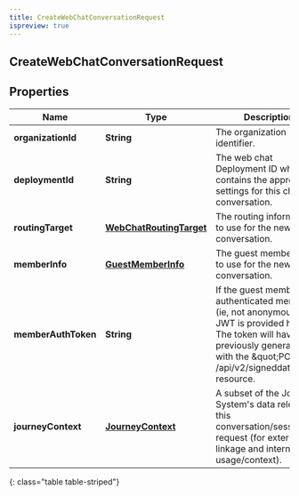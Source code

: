 ```yaml
---
title: CreateWebChatConversationRequest
ispreview: true
---
```

## CreateWebChatConversationRequest


## Properties

| Name | Type | Description | Notes |
| ------------ | ------------- | ------------- | ------------- |
| **organizationId** | **String** | The organization identifier. |  |
| **deploymentId** | **String** | The web chat Deployment ID which contains the appropriate settings for this chat conversation. |  |
| **routingTarget** | [**WebChatRoutingTarget**](WebChatRoutingTarget.html) | The routing information to use for the new chat conversation. |  |
| **memberInfo** | [**GuestMemberInfo**](GuestMemberInfo.html) | The guest member info to use for the new chat conversation. |  |
| **memberAuthToken** | **String** | If the guest member is an authenticated member (ie, not anonymous) his JWT is provided here. The token will have been previously generated with the \&quot;POST /api/v2/signeddata\&quot; resource. |  [optional] |
| **journeyContext** | [**JourneyContext**](JourneyContext.html) | A subset of the Journey System&#39;s data relevant to this conversation/session request (for external linkage and internal usage/context). |  [optional] |
{: class="table table-striped"}



